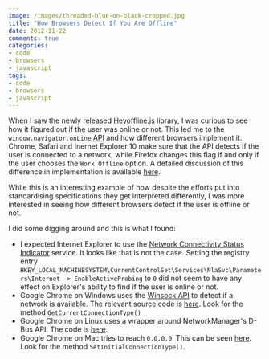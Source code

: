 ```yaml
---
image: /images/threaded-blue-on-black-cropped.jpg
title: "How Browsers Detect If You Are Offline"
date: 2012-11-22
comments: true
categories:
- code
- browsers
- javascript
tags:
- code
- browsers
- javascript
---
```

When I saw the newly released
[Heyoffline.js](http://oskarkrawczyk.github.com/heyoffline.js/) library,
I was curious to see how it figured out if the user was online or
not. This led me to the `window.navigator.onLine` [API](https://developer.mozilla.org/en-US/docs/DOM/window.navigator.onLine) and how
different browsers implement it. Chrome, Safari and Inernet Explorer 10
make sure that the API detects if the user is connected to a network,
while Firefox changes this flag if and only if the user chooses the
`Work Offline` option. A detailed discussion of this difference in
implementation is available
[here](http://schalk-neethling.com/2011/05/navigator-online-and-the-differing-implementations-of-a-standard/).

While this is an interesting example of how despite the efforts put into
standardising specifications they get interpreted differently, I was
more interested in seeing how different browsers detect if the user is
offline or not.

I did some digging around and this is what I found:

* I expected Internet Explorer to use the [Network Connectivity Status
  Indicator](http://blog.superuser.com/2011/05/16/windows-7-network-awareness/)
  service. It looks like that is not the case. Setting the registry
  entry
  `HKEY_LOCAL_MACHINESYSTEM\CurrentControlSet\Services\NlaSvc\Parameters\Internet
  -> EnableActiveProbing` to `0` did not seem to have any effect on
  Explorer's ability to find if the user is online or not.
* Google Chrome on Windows uses the [Winsock API]("http://msdn.microsoft.com/en-us/library/windows/desktop/ms741641(v=vs.85).aspx") to detect if a network
  is available. The relevant source code is
  [here](http://src.chromium.org/svn/trunk/src/net/base/network_change_notifier_win.cc). Look
  for the method `GetCurrentConnectionType()`
* Google Chrome on Linux uses a wrapper around NetworkManager's D-Bus
  API. The code is
  [here](http://src.chromium.org/svn/trunk/src/net/base/network_change_notifier_linux.cc).
* Google Chrome on Mac tries to reach `0.0.0.0`. This can be seen
  [here](http://src.chromium.org/svn/trunk/src/net/base/network_change_notifier_mac.cc). Look for the method `SetInitialConnectionType()`.
